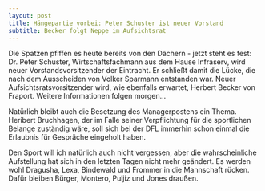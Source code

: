 ```yaml
---
layout: post
title: Hängepartie vorbei: Peter Schuster ist neuer Vorstand
subtitle: Becker folgt Neppe im Aufsichtsrat
---
```


Die Spatzen pfiffen es heute bereits von den Dächern - jetzt steht es fest: Dr. Peter Schuster, Wirtschaftsfachmann aus dem Hause Infraserv, wird neuer Vorstandsvorsitzender der Eintracht. Er schließt damit die Lücke, die nach dem Ausscheiden von Volker Sparmann entstanden war. Neuer Aufsichtsratsvorsitzender wird, wie ebenfalls erwartet, Herbert Becker von Fraport. Weitere Informationen folgen morgen...

Natürlich bleibt auch die Besetzung des Managerpostens ein Thema. Heribert Bruchhagen, der im Falle seiner Verpflichtung für die sportlichen Belange zuständig wäre, soll sich bei der DFL immerhin schon einmal die Erlaubnis für Gespräche eingeholt haben.

Den Sport will ich natürlich auch nicht vergessen, aber die wahrscheinliche Aufstellung hat sich in den letzten Tagen nicht mehr geändert. Es werden wohl Dragusha, Lexa, Bindewald und Frommer in die Mannschaft rücken. Dafür bleiben Bürger, Montero, Puljiz und Jones draußen.
